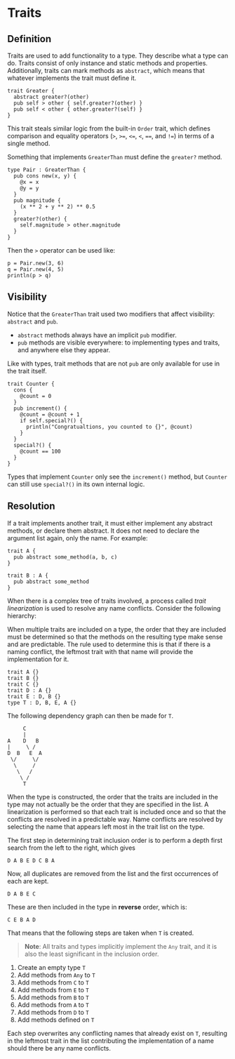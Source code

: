 # Traits

## Definition

Traits are used to add functionality to a type. They describe what a type can
do. Traits consist of only instance and static methods and properties.
Additionally, traits  can mark methods as `abstract`, which means that whatever
implements the trait must define it.

```kaki
trait Greater {
  abstract greater?(other)
  pub self > other { self.greater?(other) }
  pub self < other { other.greater?(self) }
}
```

This trait steals similar logic from the built-in `Order` trait, which defines
comparison and equality operators (`>`, `>=`, `<=`, `<`, `==`, and `!=`) in
terms of a single method.

Something that implements `GreaterThan` must define the `greater?` method.

```kaki
type Pair : GreaterThan {
  pub cons new(x, y) {
    @x = x
    @y = y
  }
  pub magnitude {
    (x ** 2 + y ** 2) ** 0.5
  }
  greater?(other) {
    self.magnitude > other.magnitude
  }
}
```

Then the `>` operator can be used like:

```kaki
p = Pair.new(3, 6)
q = Pair.new(4, 5)
println(p > q)
```

## Visibility

Notice that the `GreaterThan` trait used two modifiers that affect visibility:
`abstract` and `pub`.

- `abstract` methods always have an implicit `pub` modifier.
- `pub` methods are visible everywhere: to implementing types and traits, and
  anywhere else they appear.

Like with types, trait methods that are not `pub` are only available for use in the trait itself.

```kaki
trait Counter {
  cons {
    @count = 0
  }
  pub increment() {
    @count = @count + 1
    if self.special?() {
      println("Congratualtions, you counted to {}", @count)
    }
  }
  special?() {
    @count == 100
  }
}
```

Types that implement `Counter` only see the `increment()` method, but `Counter`
can still use `special?()` in its own internal logic.

## Resolution

If a trait implements another trait, it must either implement any abstract
methods, or declare them abstract. It does not need to declare the argument
list again, only the name. For example:

```kaki
trait A {
  pub abstract some_method(a, b, c)
}

trait B : A {
  pub abstract some_method
}
```

When there is a complex tree of traits involved, a process called _trait
linearization_ is used to resolve any name conflicts. Consider the following
hierarchy:

When multiple traits are included on a type, the order that they are included
must be determined so that the methods on the resulting type make sense and are
predictable. The rule used to determine this is that if there is a naming
conflict, the leftmost trait with that name will provide the implementation for
it.

```kaki
trait A {}
trait B {}
trait C {}
trait D : A {}
trait E : D, B {}
type T : D, B, E, A {}
```

The following dependency graph can then be made for `T`.

```
     C
     |
A    D   B
|     \ /
D  B   E  A
 \/     \/
  \     /
   \   /
    \ /
     T
```

When the type is constructed, the order that the traits are included in the type
may not actually be the order that they are specified in the list. A
linearization is performed so that each trait is included once and so that the
conflicts are resolved in a predictable way. Name conflicts are resolved by
selecting the name that appears left most in the trait list on the type.

The first step in determining trait inclusion order is to perform a depth first
search from the left to the right, which gives

```
D A B E D C B A
```

Now, all duplicates are removed from the list and the first occurrences of each
are kept.

```
D A B E C
```

These are then included in the type in **reverse** order, which is:

```
C E B A D
```

That means that the following steps are taken when `T` is created.

> **Note**: All traits and types implicitly implement the `Any` trait, and
> it is also the least significant in the inclusion order.

1.  Create an empty type `T`
2.  Add methods from `Any` to `T`
3.  Add methods from `C` to `T`
4.  Add methods from `E` to `T`
5.  Add methods from `B` to `T`
6.  Add methods from `A` to `T`
7.  Add methods from `D` to `T`
8.  Add methods defined on `T`

Each step overwrites any conflicting names that already exist on `T`, resulting
in the leftmost trait in the list contributing the implementation of a name
should there be any name conflicts.

